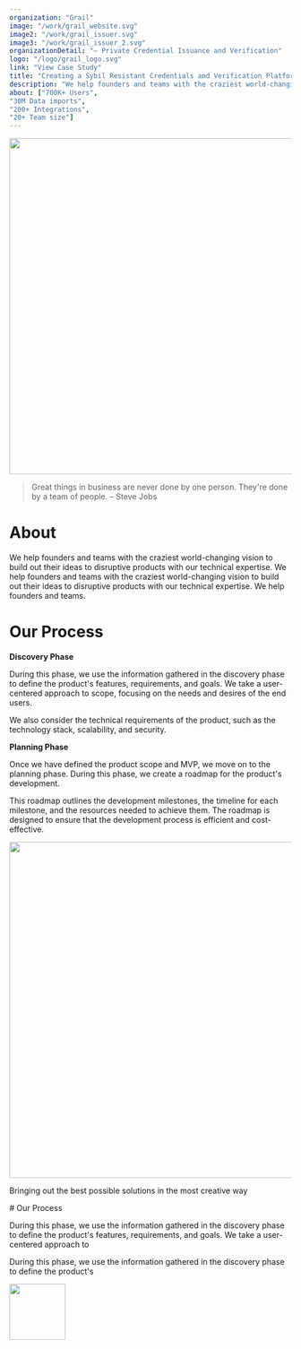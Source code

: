 ```yaml
---
organization: "Grail"
image: "/work/grail_website.svg"
image2: "/work/grail_issuer.svg"
image3: "/work/grail_issuer_2.svg"
organizationDetail: "— Private Credential Issuance and Verification"
logo: "/logo/grail_logo.svg"
link: "View Case Study"
title: "Creating a Sybil Resistant Credentials and Verification Platform "
description: "We help founders and teams with the craziest world-changing vision to build out their ideas to disruptive products with our technical expertise."
about: ["700K+ Users",
"30M Data imports",
"200+ Integrations",
"20+ Team size"]
---
```


<img src="/work/grail_website.svg" weight="800" height="600" alt="" />

> Great things in business are never done by one person. They're done by a team of people.
> – Steve Jobs

# About

<p className="text-center">We help founders and teams with the craziest world-changing vision to build out their ideas to disruptive products with our technical expertise. We help founders and teams with the craziest world-changing vision to build out their ideas to disruptive products with our technical expertise. We help founders and teams.</p>

# Our Process

**Discovery Phase**

<p>During this phase, we use the information gathered in the discovery phase to define the product's features, requirements, and goals. We take a user-centered approach to scope, focusing on the needs and desires of the end users.</p>

<p>We also consider the technical requirements of the product, such as the technology stack, scalability, and security.</p>

**Planning Phase**

<p>Once we have defined the product scope and MVP, we move on to the planning phase. During this phase, we create a roadmap for the product's development.</p>

<p>This roadmap outlines the development milestones, the timeline for each milestone, and the resources needed to achieve them. The roadmap is designed to ensure that the development process is efficient and cost-effective.</p>

<img src="/work/grail_issuer.svg" weight="800" height="600" alt="" />

<p className="text-center prose-p:font-caveat-400">Bringing out the best possible solutions in the most creative way </p>

<div className="grid grid-cols-2">
<span>
# Our Process

<p>During this phase, we use the information gathered in the discovery phase to define the product's features, requirements, and goals. We take a user-centered approach to </p>

<p>During this phase, we use the information gathered in the discovery phase to define the product's</p>
</span>
<span className="w-full">
<img src="/work/grail_issuer.svg" weight="100" height="100" alt="" />
</span>
</div>

